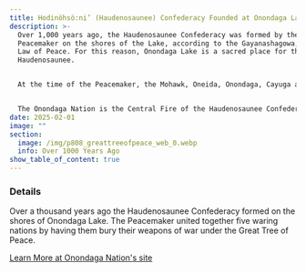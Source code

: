 ```yaml
---
title: Hodinöhsö:ni’ (Haudenosaunee) Confederacy Founded at Onondaga Lake
description: >-
  Over 1,000 years ago, the Haudenosaunee Confederacy was formed by the
  Peacemaker on the shores of the Lake, according to the Gayanashagowa, or Great
  Law of Peace. For this reason, Onondaga Lake is a sacred place for the
  Haudenosaunee. 


  At the time of the Peacemaker, the Mohawk, Oneida, Onondaga, Cayuga and Seneca people were fighting and there was a great deal of death. To remind them of their ways, Creator sent a messenger so the nations could live in peace. The messenger is referred to as the Peacemaker and he brought the nations together as the Haudenosaunee Confederacy. 


  The Onondaga Nation is the Central Fire of the Haudenosaunee Confederacy, which is today made up of six sovereign nations. The five original nations, the Mohawk, Oneida, Onondaga, Cayuga, and Seneca Nations. The Tuscarora Nation joined in the 1700s. Learn more about the founding of the Confederacy on the Onondaga Nation website. 
date: 2025-02-01
image: ""
section:
  image: /img/p808_greattreeofpeace_web_0.webp
  info: Over 1000 Years Ago
show_table_of_content: true
---
```

### Details
Over a thousand years ago the Haudenosaunee Confederacy formed on the shores of Onondaga Lake. The Peacemaker united together five waring nations by having them bury their weapons of war under the Great Tree of Peace.

[Learn More at Onondaga Nation's site](https://www.onondaganation.org/aboutus/facts/)
